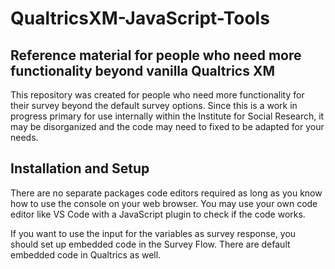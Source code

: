 # QualtricsXM-JavaScript-Tools

## Reference material for people who need more functionality beyond vanilla Qualtrics XM

This repository was created for people who need more functionality for their survey beyond the default survey options.
Since this is a work in progress primary for use internally within the Institute for Social Research, it may be disorganized
and the code may need to fixed to be adapted for your needs.

## Installation and Setup

There are no separate packages code editors required as long as you know how to use the console on your web browser.
You may use your own code editor like VS Code with a JavaScript plugin to check if the code works.

If you want to use the input for the variables as survey response, you should set up embedded code in the Survey Flow.
There are default embedded code in Qualtrics as well.
